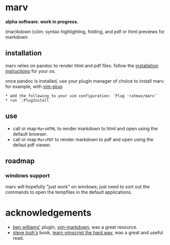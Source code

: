 marv
====

**alpha software. work in progress.**

(mar)kdown (v)im: syntax highlighting, folding, and pdf or html previews for markdown

## installation

marv relies on pandoc to render html and pdf files. follow the [installation instructions](https://pandoc.org/installing.html) for your os.

once pandoc is installed, use your plugin manager of choice to install marv. for example, with [vim-plug](https://github.com/junegunn/vim-plug):

    * add the following to your vim configuration: `Plug 'ratmav/marv'`
    * run `:PlugInstall`

## use

* call or map `MarvHTML` to render markdown to html and open using the default browser.
* call or map `MarvPDF` to render markdown to pdf and open using the defaul pdf viewer.

## roadmap

### windows support

marv will hopefully "just work" on windows; just need to sort out the commands to open the tempfiles in the default applications.

# acknowledgements

* [ben williams'](https://plasticboy.com/) plugin, [vim-markdown](https://github.com/plasticboy/vim-markdown), was a great resource.
* [steve losh's](https://stevelosh.com/) book, [learn vimscript the hard way](https://learnvimscriptthehardway.stevelosh.com/), was a great and useful read.
